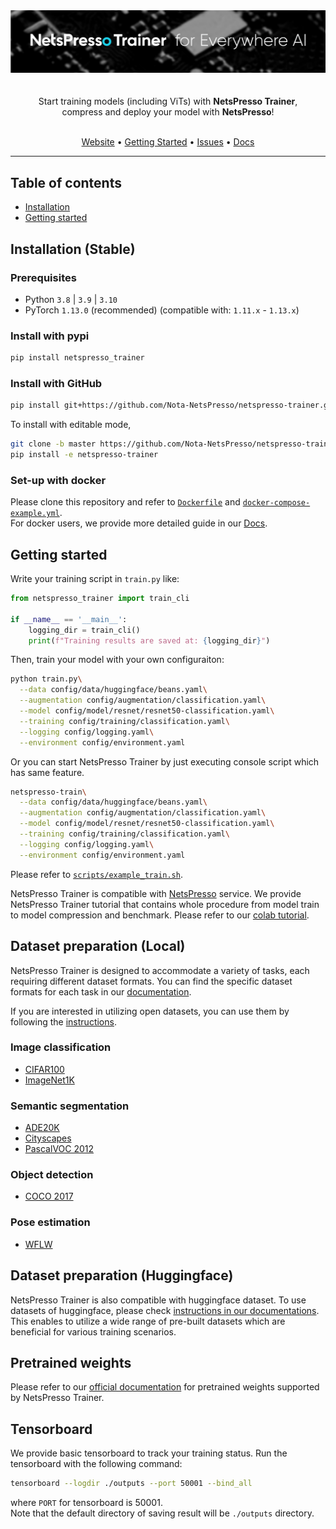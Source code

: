 <div align="center">
    <img src="./assets/netspresso_trainer_header_tmp.png" width="800"/>
</div>
</br>

<center style="white-space: pre-line">
Start training models (including ViTs) with <b>NetsPresso Trainer</b>,
compress and deploy your model with <b>NetsPresso</b>!
</center>
</br>

<div align="center">
<p align="center">
  <a href="https://py.netspresso.ai/">Website</a> •
  <a href="#getting-started">Getting Started</a> •
  <a href="https://github.com/Nota-NetsPresso/netspresso-trainer/issues">Issues</a> •
  <a href="https://nota-netspresso.github.io/netspresso-trainer">Docs</a>
</p>
</div>

_____

## Table of contents

<!-- toc -->

- [Installation](#installation)
- [Getting started](#getting-started)

<!-- tocstop -->

## Installation (Stable)

### Prerequisites

- Python `3.8` | `3.9` | `3.10`
- PyTorch `1.13.0` (recommended) (compatible with: `1.11.x` - `1.13.x`)

### Install with pypi

```bash
pip install netspresso_trainer
```

### Install with GitHub

```bash
pip install git+https://github.com/Nota-NetsPresso/netspresso-trainer.git@master
```

To install with editable mode,

```bash
git clone -b master https://github.com/Nota-NetsPresso/netspresso-trainer.git
pip install -e netspresso-trainer
```

### Set-up with docker

Please clone this repository and refer to [`Dockerfile`](./Dockerfile) and [`docker-compose-example.yml`](./docker-compose-example.yml).  
For docker users, we provide more detailed guide in our [Docs](https://nota-netspresso.github.io/netspresso-trainer/getting_started/installation/docker_installation).

## Getting started

Write your training script in `train.py` like:

```python
from netspresso_trainer import train_cli

if __name__ == '__main__':
    logging_dir = train_cli()
    print(f"Training results are saved at: {logging_dir}")
```

Then, train your model with your own configuraiton:

```bash
python train.py\
  --data config/data/huggingface/beans.yaml\
  --augmentation config/augmentation/classification.yaml\
  --model config/model/resnet/resnet50-classification.yaml\
  --training config/training/classification.yaml\
  --logging config/logging.yaml\
  --environment config/environment.yaml
```

Or you can start NetsPresso Trainer by just executing console script which has same feature.

```bash
netspresso-train\
  --data config/data/huggingface/beans.yaml\
  --augmentation config/augmentation/classification.yaml\
  --model config/model/resnet/resnet50-classification.yaml\
  --training config/training/classification.yaml\
  --logging config/logging.yaml\
  --environment config/environment.yaml
```

Please refer to [`scripts/example_train.sh`](./scripts/example_train.sh).

NetsPresso Trainer is compatible with [NetsPresso](https://netspresso.ai/) service. We provide NetsPresso Trainer tutorial that contains whole procedure from model train to model compression and benchmark. Please refer to our [colab tutorial](https://colab.research.google.com/drive/1RBKMCPEa4x-4X31zqzTS8WgQI9TQt3e-?usp=sharing).

## Dataset preparation (Local)

NetsPresso Trainer is designed to accommodate a variety of tasks, each requiring different dataset formats. You can find the specific dataset formats for each task in our [documentation](https://nota-netspresso.github.io/netspresso-trainer/components/data/).

If you are interested in utilizing open datasets, you can use them by following the [instructions](https://nota-netspresso.github.io/netspresso-trainer/getting_started/dataset_preparation/local/#open-datasets).

### Image classification

- [CIFAR100](https://github.com/Nota-NetsPresso/netspresso-trainer/blob/dev/tools/open_dataset_tool/cifar100.py)
- [ImageNet1K](https://github.com/Nota-NetsPresso/netspresso-trainer/blob/dev/tools/open_dataset_tool/imagenet1k.py)

### Semantic segmentation

- [ADE20K](https://github.com/Nota-NetsPresso/netspresso-trainer/blob/dev/tools/open_dataset_tool/ade20k.py)
- [Cityscapes](https://github.com/Nota-NetsPresso/netspresso-trainer/blob/dev/tools/open_dataset_tool/cityscapes.py)
- [PascalVOC 2012](https://github.com/Nota-NetsPresso/netspresso-trainer/blob/dev/tools/open_dataset_tool/voc2012_seg.py)

### Object detection

- [COCO 2017](https://github.com/Nota-NetsPresso/netspresso-trainer/blob/dev/tools/open_dataset_tool/coco2017.py)

### Pose estimation

- [WFLW](https://github.com/Nota-NetsPresso/netspresso-trainer/blob/dev/tools/open_dataset_tool/wflw.py)

## Dataset preparation (Huggingface)

NetsPresso Trainer is also compatible with huggingface dataset. To use datasets of huggingface, please check [instructions in our documentations](https://nota-netspresso.github.io/netspresso-trainer/getting_started/dataset_preparation/huggingface/). This enables to utilize a wide range of pre-built datasets which are beneficial for various training scenarios.

## Pretrained weights

Please refer to our [official documentation](https://nota-netspresso.github.io/netspresso-trainer/) for pretrained weights supported by NetsPresso Trainer.

## Tensorboard

We provide basic tensorboard to track your training status. Run the tensorboard with the following command: 

```bash
tensorboard --logdir ./outputs --port 50001 --bind_all
```

where `PORT` for tensorboard is 50001.  
Note that the default directory of saving result will be `./outputs` directory.
